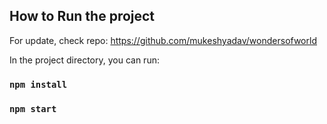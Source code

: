 ## How to Run the project

For update, check repo: https://github.com/mukeshyadav/wondersofworld

In the project directory, you can run:

### `npm install`

### `npm start`
